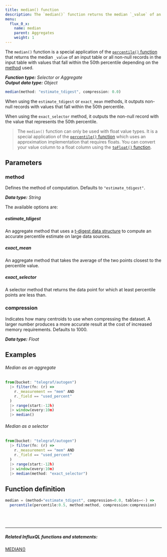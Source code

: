 ```yaml
---
title: median() function
description: The `median()` function returns the median `_value` of an input table or all non-null records in the input table with values that fall within the 50th percentile.
menu:
  flux_0_x:
    name: median
    parent: Aggregates
    weight: 1
---
```


The `median()` function is a special application of the [`percentile()` function](/flux/v0.x/functions/transformations/aggregates/percentile)
that returns the median `_value` of an input table or all non-null records in the input table
with values that fall within the 50th percentile depending on the [method](#method) used.

_**Function type:** Selector or Aggregate_  
_**Output data type:** Object_


```js
median(method: "estimate_tdigest", compression: 0.0)
```

When using the `estimate_tdigest` or `exact_mean` methods, it outputs non-null
records with values that fall within the 50th percentile.

When using the `exact_selector` method, it outputs the non-null record with the
value that represents the 50th percentile.

> The `median()` function can only be used with float value types.
> It is a special application of the [`percentile()` function](/flux/v0.x/functions/transformations/aggregates/percentile) which
> uses an approximation implementation that requires floats.
> You can convert your value column to a float column using the [`toFloat()` function](/flux/v0.x/functions/transformations/type-conversions/tofloat).

## Parameters

### method
Defines the method of computation. Defaults to `"estimate_tdigest"`.

_**Data type:** String_

The available options are:

##### estimate_tdigest
An aggregate method that uses a [t-digest data structure](https://github.com/tdunning/t-digest)
to compute an accurate percentile estimate on large data sources.

##### exact_mean
An aggregate method that takes the average of the two points closest to the percentile value.

##### exact_selector
A selector method that returns the data point for which at least percentile points are less than.

### compression
Indicates how many centroids to use when compressing the dataset.
A larger number produces a more accurate result at the cost of increased memory requirements.
Defaults to 1000.

_**Data type:** Float_

## Examples

###### Median as an aggregate
```js
from(bucket: "telegraf/autogen")
  |> filter(fn: (r) =>
    r._measurement == "mem" AND
    r._field == "used_percent"
  )
  |> range(start:-12h)
  |> window(every:10m)
  |> median()
```

###### Median as a selector
```js
from(bucket: "telegraf/autogen")
  |> filter(fn: (r) =>
    r._measurement == "mem" AND
    r._field == "used_percent"
  )
  |> range(start:-12h)
  |> window(every:10m)
  |> median(method: "exact_selector")
```

## Function definition
```js
median = (method="estimate_tdigest", compression=0.0, tables=<-) =>
  percentile(percentile:0.5, method:method, compression:compression)
```

<hr style="margin-top:4rem"/>

##### Related InfluxQL functions and statements:
[MEDIAN()](/influxdb/latest/query_language/functions/#median)  

